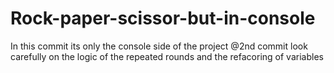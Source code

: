# Rock-paper-scissor-but-in-console
In this commit its only the console side of the project
@2nd commit
look carefully on the logic of the repeated rounds and the refacoring of variables
